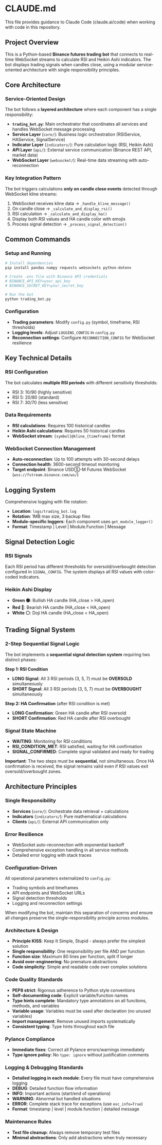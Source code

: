 # CLAUDE.md

This file provides guidance to Claude Code (claude.ai/code) when working with code in this repository.

## Project Overview

This is a Python-based **Binance futures trading bot** that connects to real-time WebSocket streams to calculate RSI and Heikin Ashi indicators. The bot displays trading signals when candles close, using a modular service-oriented architecture with single responsibility principles.

## Core Architecture

### Service-Oriented Design
The bot follows a **layered architecture** where each component has a single responsibility:

- **`trading_bot.py`**: Main orchestrator that coordinates all services and handles WebSocket message processing
- **Service Layer** (`core/`): Business logic orchestration (RSIService, HAService, SignalService)  
- **Indicator Layer** (`indicators/`): Pure calculation logic (RSI, Heikin Ashi)
- **API Layer** (`api/`): External service communication (Binance REST API, market data)
- **WebSocket Layer** (`websocket/`): Real-time data streaming with auto-reconnection

### Key Integration Pattern
The bot triggers calculations **only on candle close events** detected through WebSocket kline streams:
1. WebSocket receives kline data → `_handle_kline_message()`
2. On candle close → `_calculate_and_display_rsi()` 
3. RSI calculation → `_calculate_and_display_ha()`
4. Display both RSI values and HA candle color with emojis
5. Process signal detection → `_process_signal_detection()`

## Common Commands

### Setup and Running
```bash
# Install dependencies
pip install pandas numpy requests websockets python-dotenv

# Create .env file with Binance API credentials
# BINANCE_API_KEY=your_api_key  
# BINANCE_SECRET_KEY=your_secret_key

# Run the bot
python trading_bot.py
```

### Configuration
- **Trading parameters**: Modify `config.py` (symbol, timeframe, RSI thresholds)
- **Logging levels**: Adjust `LOGGING_CONFIG` in `config.py`
- **Reconnection settings**: Configure `RECONNECTION_CONFIG` for WebSocket resilience

## Key Technical Details

### RSI Configuration
The bot calculates **multiple RSI periods** with different sensitivity thresholds:
- RSI 3: 10/90 (highly sensitive)
- RSI 5: 20/80 (standard)  
- RSI 7: 30/70 (less sensitive)

### Data Requirements
- **RSI calculations**: Requires 100 historical candles
- **Heikin Ashi calculations**: Requires 50 historical candles
- **WebSocket stream**: `{symbol}@kline_{timeframe}` format

### WebSocket Connection Management
- **Auto-reconnection**: Up to 100 attempts with 30-second delays
- **Connection health**: 3600-second timeout monitoring
- **Target endpoint**: Binance USDⓈ-M Futures WebSocket (`wss://fstream.binance.com/ws/`)

## Logging System

Comprehensive logging with file rotation:
- **Location**: `logs/trading_bot.log`
- **Rotation**: 1MB max size, 3 backup files
- **Module-specific loggers**: Each component uses `get_module_logger()`
- **Format**: Timestamp | Level | Module.Function | Message

## Signal Detection Logic

### RSI Signals
Each RSI period has different thresholds for oversold/overbought detection configured in `SIGNAL_CONFIG`. The system displays all RSI values with color-coded indicators.

### Heikin Ashi Display
- **Green 🟢**: Bullish HA candle (HA_close > HA_open)
- **Red 🔴**: Bearish HA candle (HA_close < HA_open)  
- **White ⚪**: Doji HA candle (HA_close = HA_open)

## Trading Signal System

### 2-Step Sequential Signal Logic
The bot implements a **sequential signal detection system** requiring two distinct phases:

**Step 1: RSI Condition**
- **LONG Signal**: All 3 RSI periods (3, 5, 7) must be **OVERSOLD** simultaneously
- **SHORT Signal**: All 3 RSI periods (3, 5, 7) must be **OVERBOUGHT** simultaneously

**Step 2: HA Confirmation** (after RSI condition is met)
- **LONG Confirmation**: Green HA candle after RSI oversold
- **SHORT Confirmation**: Red HA candle after RSI overbought

### Signal State Machine
- **WAITING**: Monitoring for RSI conditions
- **RSI_CONDITION_MET**: RSI satisfied, waiting for HA confirmation
- **SIGNAL_CONFIRMED**: Complete signal validated and ready for trading

**Important**: The two steps must be **sequential**, not simultaneous. Once HA confirmation is received, the signal remains valid even if RSI values exit oversold/overbought zones.

## Architecture Principles

### Single Responsibility
- **Services** (`core/`): Orchestrate data retrieval + calculations
- **Indicators** (`indicators/`): Pure mathematical calculations
- **Clients** (`api/`): External API communication only

### Error Resilience
- WebSocket auto-reconnection with exponential backoff
- Comprehensive exception handling in all service methods
- Detailed error logging with stack traces

### Configuration-Driven
All operational parameters externalized to `config.py`:
- Trading symbols and timeframes
- API endpoints and WebSocket URLs
- Signal detection thresholds
- Logging and reconnection settings

When modifying the bot, maintain this separation of concerns and ensure all changes preserve the single-responsibility principle across modules.

### Architecture & Design
- **Principle KISS**: Keep It Simple, Stupid - always prefer the simplest solution
- **Single responsibility**: One responsibility per file AND per function
- **Function size**: Maximum 80 lines per function, split if longer
- **Avoid over-engineering**: No premature abstractions
- **Code simplicity**: Simple and readable code over complex solutions

### Code Quality Standards
- **PEP8 strict**: Rigorous adherence to Python style conventions
- **Self-documenting code**: Explicit variable/function names
- **Type hints complete**: Mandatory type annotations on all functions, methods, and variables
- **Variable usage**: Variables must be used after declaration (no unused variables)
- **Import management**: Remove unused imports systematically
- **Consistent typing**: Type hints throughout each file

### Pylance Compliance
- **Immediate fixes**: Correct all Pylance errors/warnings immediately
- **Type ignore policy**: No `type: ignore` without justification comments

### Logging & Debugging Standards
- **Detailed logging in each module**: Every file must have comprehensive logging
- **DEBUG**: Detailed function flow information
- **INFO**: Important actions (start/end of operations)
- **WARNING**: Abnormal but handled situations
- **ERROR**: Complete stack trace for exceptions (use `exc_info=True`)
- **Format**: timestamp | level | module.function | detailed message

### Maintenance Rules
- **Test file cleanup**: Always remove temporary test files
- **Minimal abstractions**: Only add abstractions when truly necessary